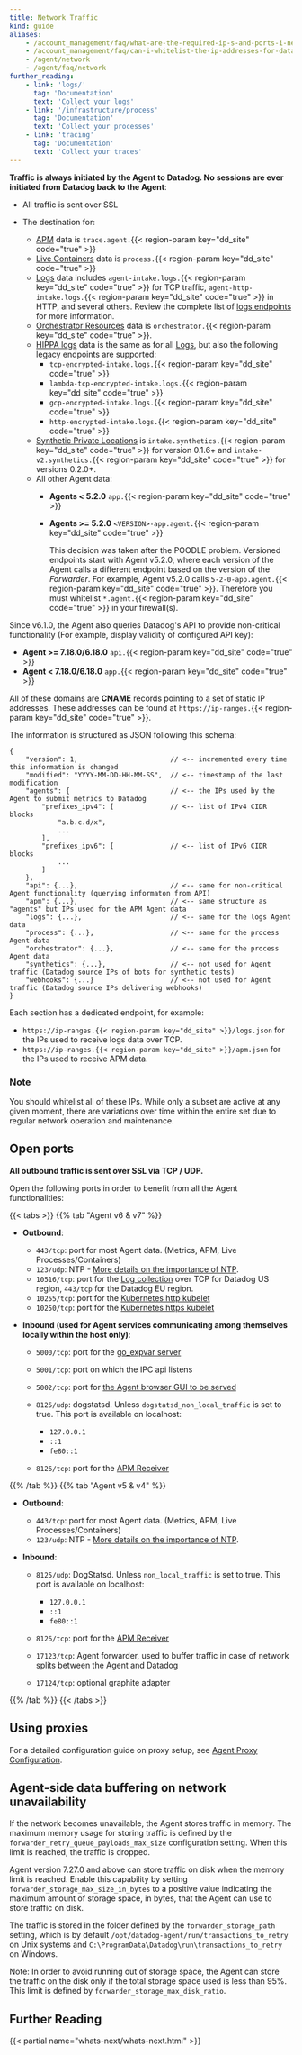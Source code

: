 ```yaml
---
title: Network Traffic
kind: guide
aliases:
    - /account_management/faq/what-are-the-required-ip-s-and-ports-i-need-open-to-connect-to-the-datadog-service
    - /account_management/faq/can-i-whitelist-the-ip-addresses-for-data-coming-from-datadog-via-webhook-and-integrations
    - /agent/network
    - /agent/faq/network
further_reading:
    - link: 'logs/'
      tag: 'Documentation'
      text: 'Collect your logs'
    - link: '/infrastructure/process'
      tag: 'Documentation'
      text: 'Collect your processes'
    - link: 'tracing'
      tag: 'Documentation'
      text: 'Collect your traces'
---
```


**Traffic is always initiated by the Agent to Datadog. No sessions are ever initiated from Datadog back to the Agent**:

- All traffic is sent over SSL
- The destination for:

  - [APM][1] data is `trace.agent.`{{< region-param key="dd_site" code="true" >}}
  - [Live Containers][2] data is `process.`{{< region-param key="dd_site" code="true" >}}
  - [Logs][3] data includes `agent-intake.logs.`{{< region-param key="dd_site" code="true" >}} for TCP traffic, `agent-http-intake.logs.`{{< region-param key="dd_site" code="true" >}} in HTTP, and several others. Review the complete list of [logs endpoints][4] for more information.
  - [Orchestrator Resources][5] data is `orchestrator.`{{< region-param key="dd_site" code="true" >}}.
  - [HIPPA logs][6] data is the same as for all [Logs][3], but also the following legacy endpoints are supported:
    - `tcp-encrypted-intake.logs.`{{< region-param key="dd_site" code="true" >}}
    - `lambda-tcp-encrypted-intake.logs.`{{< region-param key="dd_site" code="true" >}}
    - `gcp-encrypted-intake.logs.`{{< region-param key="dd_site" code="true" >}}
    - `http-encrypted-intake.logs.`{{< region-param key="dd_site" code="true" >}}
  - [Synthetic Private Locations][7] is `intake.synthetics.`{{< region-param key="dd_site" code="true" >}} for version 0.1.6+ and `intake-v2.synthetics.`{{< region-param key="dd_site" code="true" >}} for versions 0.2.0+.
  - All other Agent data:
      - **Agents < 5.2.0** `app.`{{< region-param key="dd_site" code="true" >}}
      - **Agents >= 5.2.0** `<VERSION>-app.agent.`{{< region-param key="dd_site" code="true" >}}

        This decision was taken after the POODLE problem. Versioned endpoints start with Agent v5.2.0, where each version of the Agent calls a different endpoint based on the version of the _Forwarder_. For example, Agent v5.2.0 calls `5-2-0-app.agent.`{{< region-param key="dd_site" code="true" >}}. Therefore you must whitelist `*.agent.`{{< region-param key="dd_site" code="true" >}} in your firewall(s).

Since v6.1.0, the Agent also queries Datadog's API to provide non-critical functionality (For example, display validity of configured API key):

- **Agent >= 7.18.0/6.18.0** `api.`{{< region-param key="dd_site" code="true" >}}
- **Agent < 7.18.0/6.18.0** `app.`{{< region-param key="dd_site" code="true" >}}

All of these domains are **CNAME** records pointing to a set of static IP addresses. These addresses can be found at `https://ip-ranges.`{{< region-param key="dd_site" code="true" >}}.

The information is structured as JSON following this schema:

```text
{
    "version": 1,                       // <-- incremented every time this information is changed
    "modified": "YYYY-MM-DD-HH-MM-SS",  // <-- timestamp of the last modification
    "agents": {                         // <-- the IPs used by the Agent to submit metrics to Datadog
        "prefixes_ipv4": [              // <-- list of IPv4 CIDR blocks
            "a.b.c.d/x",
            ...
        ],
        "prefixes_ipv6": [              // <-- list of IPv6 CIDR blocks
            ...
        ]
    },
    "api": {...},                       // <-- same for non-critical Agent functionality (querying informaton from API)
    "apm": {...},                       // <-- same structure as "agents" but IPs used for the APM Agent data
    "logs": {...},                      // <-- same for the logs Agent data
    "process": {...},                   // <-- same for the process Agent data
    "orchestrator": {...},              // <-- same for the process Agent data
    "synthetics": {...},                // <-- not used for Agent traffic (Datadog source IPs of bots for synthetic tests)
    "webhooks": {...}                   // <-- not used for Agent traffic (Datadog source IPs delivering webhooks)
}
```

Each section has a dedicated endpoint, for example:

- `https://ip-ranges.{{< region-param key="dd_site" >}}/logs.json` for the IPs used to receive logs data over TCP.
- `https://ip-ranges.{{< region-param key="dd_site" >}}/apm.json` for the IPs used to receive APM data.

### Note

You should whitelist all of these IPs. While only a subset are active at any given moment, there are variations over time within the entire set due to regular network operation and maintenance.

## Open ports

**All outbound traffic is sent over SSL via TCP / UDP.**

Open the following ports in order to benefit from all the Agent functionalities:

{{< tabs >}}
{{% tab "Agent v6 & v7" %}}

- **Outbound**:

  - `443/tcp`: port for most Agent data. (Metrics, APM, Live Processes/Containers)
  - `123/udp`: NTP - [More details on the importance of NTP][1].
  - `10516/tcp`: port for the [Log collection][2] over TCP for Datadog US region, `443/tcp` for the Datadog EU region.
  - `10255/tcp`: port for the [Kubernetes http kubelet][3]
  - `10250/tcp`: port for the [Kubernetes https kubelet][3]

- **Inbound (used for Agent services communicating among themselves locally within the host only)**:

  - `5000/tcp`: port for the [go_expvar server][4]
  - `5001/tcp`: port on which the IPC api listens
  - `5002/tcp`: port for [the Agent browser GUI to be served][5]
  - `8125/udp`: dogstatsd. Unless `dogstatsd_non_local_traffic` is set to true. This port is available on localhost:

      - `127.0.0.1`
      - `::1`
      - `fe80::1`

  - `8126/tcp`: port for the [APM Receiver][6]

[1]: /agent/faq/network-time-protocol-ntp-offset-issues/
[2]: /logs/
[3]: /agent/basic_agent_usage/kubernetes/
[4]: /integrations/go_expvar/
[5]: /agent/basic_agent_usage/#gui
[6]: /tracing/
{{% /tab %}}
{{% tab "Agent v5 & v4" %}}

- **Outbound**:

  - `443/tcp`: port for most Agent data. (Metrics, APM, Live Processes/Containers)
  - `123/udp`: NTP - [More details on the importance of NTP][1].

- **Inbound**:

  - `8125/udp`: DogStatsd. Unless `non_local_traffic` is set to true. This port is available on localhost:

      - `127.0.0.1`
      - `::1`
      - `fe80::1`

  - `8126/tcp`: port for the [APM Receiver][2]
  - `17123/tcp`: Agent forwarder, used to buffer traffic in case of network splits between the Agent and Datadog
  - `17124/tcp`: optional graphite adapter

[1]: /agent/faq/network-time-protocol-ntp-offset-issues/
[2]: /tracing/
{{% /tab %}}
{{< /tabs >}}

## Using proxies

For a detailed configuration guide on proxy setup, see [Agent Proxy Configuration][8].

## Agent-side data buffering on network unavailability

If the network becomes unavailable, the Agent stores traffic in memory.
The maximum memory usage for storing traffic is defined by the `forwarder_retry_queue_payloads_max_size` configuration setting. When this limit is reached, the traffic is dropped.

Agent version 7.27.0 and above can store traffic on disk when the memory limit is reached.
Enable this capability by setting `forwarder_storage_max_size_in_bytes` to a positive value indicating the maximum amount of storage space, in bytes, that the Agent can use to store traffic on disk.

The traffic is stored in the folder defined by the `forwarder_storage_path` setting, which is by default `/opt/datadog-agent/run/transactions_to_retry` on Unix systems and `C:\ProgramData\Datadog\run\transactions_to_retry` on Windows.

Note: In order to avoid running out of storage space, the Agent can store the traffic on the disk only if the total storage space used is less than 95%. This limit is defined by `forwarder_storage_max_disk_ratio`.

## Further Reading

{{< partial name="whats-next/whats-next.html" >}}

[1]: /tracing/
[2]: /infrastructure/livecontainers/
[3]: /logs/
[4]: /logs/log_collection/?tab=http#datadog-logs-endpoints
[5]: /infrastructure/livecontainers/#kubernetes-resources-1
[6]: /security/logs/#hipaa-enabled-customers
[7]: /synthetics/private_locations/#datadog-private-locations-endpoints
[8]: /agent/proxy/
